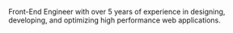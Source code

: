 Front-End Engineer with over 5 years of experience in designing, developing, and optimizing high performance web applications.
